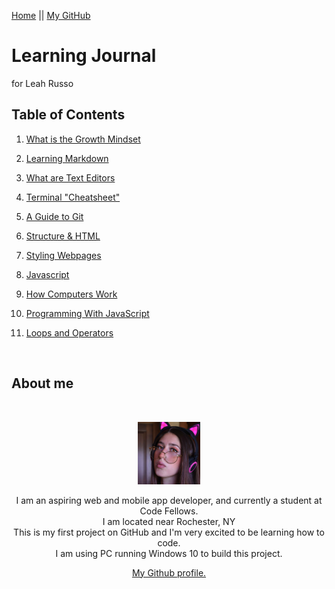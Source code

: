 [Home](README.md) || [My GitHub](https://github.com/leahgrace555)

# Learning Journal
for Leah Russo

## Table of Contents

1. [What is the Growth Mindset](thegrowthmindset.md)

2. [Learning Markdown](blogpost1.md)

3. [What are Text Editors](blogpost2.md)

4. [Terminal "Cheatsheet"](terminalcheatsheet.md)

5. [A Guide to Git](blogpost3.md)

6. [Structure & HTML](blogpost4.md)

7. [Styling Webpages](blogpost5.md)

8. [Javascript](blogpost6.md)

9. [How Computers Work](blogpost6b.md)

10. [Programming With JavaScript](blogpost7.md)

11. [Loops and Operators](blogpost8.md)

<br>


## About me 

<br>

<p align="center">
  <img width="100" height="100" src="images\Headshot codefellows.jpg">
</p>


<p align="center">
I am an aspiring web and mobile app developer, and currently a student at Code Fellows. <br>
I am located near Rochester, NY <br>
This is my first project on GitHub and I'm very excited to be learning how to code.<br>
I am using PC running Windows 10 to build this project. 
 <br>
<p align="center">
  <a href="https://github.com/leahgrace555" >My Github profile.</a>
</p>
